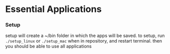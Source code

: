 # Essential Applications

### Setup

setup will create a ~/bin folder in which the apps will be saved.
to setup, run `./setup_linux` or `./setup_mac` when in repository, and restart terminal.
then you should be able to use all applications
